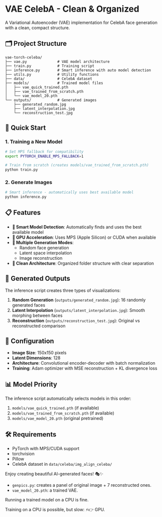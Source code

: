 # VAE CelebA - Clean & Organized

A Variational Autoencoder (VAE) implementation for CelebA face generation with a clean, compact structure.

## 🗂️ Project Structure

```
vae-torch-celeba/
├── vae.py              # VAE model architecture
├── train.py            # Training script  
├── inference.py        # Smart inference with auto model detection
├── utils.py            # Utility functions
├── data/               # CelebA dataset
├── models/             # Trained model files
│   ├── vae_quick_trained.pth
│   ├── vae_trained_from_scratch.pth
│   └── vae_model_20.pth
└── outputs/            # Generated images
    ├── generated_random.jpg
    ├── latent_interpolation.jpg
    └── reconstruction_test.jpg
```

## 🚀 Quick Start

### 1. Training a New Model
```bash
# Set MPS fallback for compatibility
export PYTORCH_ENABLE_MPS_FALLBACK=1

# Train from scratch (creates models/vae_trained_from_scratch.pth)
python train.py
```

### 2. Generate Images
```bash
# Smart inference - automatically uses best available model
python inference.py
```

## 📋 Features

- **🧠 Smart Model Detection**: Automatically finds and uses the best available model
- **🚀 GPU Acceleration**: Uses MPS (Apple Silicon) or CUDA when available
- **📸 Multiple Generation Modes**: 
  - Random face generation
  - Latent space interpolation
  - Image reconstruction
- **🎯 Clean Architecture**: Organized folder structure with clear separation

## 🎨 Generated Outputs

The inference script creates three types of visualizations:

1. **Random Generation** (`outputs/generated_random.jpg`): 16 randomly generated faces
2. **Latent Interpolation** (`outputs/latent_interpolation.jpg`): Smooth morphing between faces
3. **Reconstruction** (`outputs/reconstruction_test.jpg`): Original vs reconstructed comparison

## 🔧 Configuration

- **Image Size**: 150x150 pixels
- **Latent Dimensions**: 128
- **Architecture**: Convolutional encoder-decoder with batch normalization
- **Training**: Adam optimizer with MSE reconstruction + KL divergence loss

## 📊 Model Priority

The inference script automatically selects models in this order:
1. `models/vae_quick_trained.pth` (if available)
2. `models/vae_trained_from_scratch.pth` (if available)  
3. `models/vae_model_20.pth` (original pretrained)

## 🛠️ Requirements

- PyTorch with MPS/CUDA support
- torchvision
- Pillow
- CelebA dataset in `data/celeba/img_align_celeba/`

Enjoy creating beautiful AI-generated faces! 🎭✨
* `genpics.py`: creates a panel of original image + 7 reconstructed ones.
* `vae_model_20.pth`: a trained VAE.

Running a trained model on a CPU is fine. 

Training on a CPU is possible, but slow: ⚡👉 GPU.
